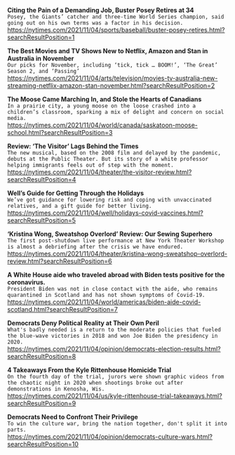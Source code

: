 **Citing the Pain of a Demanding Job, Buster Posey Retires at 34**\
`Posey, the Giants’ catcher and three-time World Series champion, said going out on his own terms was a factor in his decision.`\
https://nytimes.com/2021/11/04/sports/baseball/buster-posey-retires.html?searchResultPosition=1

**The Best Movies and TV Shows New to Netflix, Amazon and Stan in Australia in November**\
`Our picks for November, including ‘tick, tick … BOOM!’, ‘The Great’ Season 2, and ‘Passing’`\
https://nytimes.com/2021/11/04/arts/television/movies-tv-australia-new-streaming-netflix-amazon-stan-november.html?searchResultPosition=2

**The Moose Came Marching In, and Stole the Hearts of Canadians**\
`In a prairie city, a young moose on the loose crashed into a children’s classroom, sparking a mix of delight and concern on social media.`\
https://nytimes.com/2021/11/04/world/canada/saskatoon-moose-school.html?searchResultPosition=3

**Review: ‘The Visitor’ Lags Behind the Times**\
`The new musical, based on the 2008 film and delayed by the pandemic, debuts at the Public Theater. But its story of a white professor helping immigrants feels out of step with the moment.`\
https://nytimes.com/2021/11/04/theater/the-visitor-review.html?searchResultPosition=4

**Well’s Guide for Getting Through the Holidays**\
`We’ve got guidance for lowering risk and coping with unvaccinated relatives, and a gift guide for better living.`\
https://nytimes.com/2021/11/04/well/holidays-covid-vaccines.html?searchResultPosition=5

**‘Kristina Wong, Sweatshop Overlord’ Review: Our Sewing Superhero**\
`The first post-shutdown live performance at New York Theater Workshop is almost a debriefing after the crisis we have endured.`\
https://nytimes.com/2021/11/04/theater/kristina-wong-sweatshop-overlord-review.html?searchResultPosition=6

**A White House aide who traveled abroad with Biden tests positive for the coronavirus.**\
`President Biden was not in close contact with the aide, who remains quarantined in Scotland and has not shown symptoms of Covid-19.`\
https://nytimes.com/2021/11/04/world/americas/biden-aide-covid-scotland.html?searchResultPosition=7

**Democrats Deny Political Reality at Their Own Peril**\
`What's badly needed is a return to the moderate policies that fueled the blue-wave victories in 2018 and won Joe Biden the presidency in 2020.`\
https://nytimes.com/2021/11/04/opinion/democrats-election-results.html?searchResultPosition=8

**4 Takeaways From the Kyle Rittenhouse Homicide Trial**\
`On the fourth day of the trial, jurors were shown graphic videos from the chaotic night in 2020 when shootings broke out after demonstrations in Kenosha, Wis.`\
https://nytimes.com/2021/11/04/us/kyle-rittenhouse-trial-takeaways.html?searchResultPosition=9

**Democrats Need to Confront Their Privilege**\
`To win the culture war, bring the nation together, don't split it into parts.`\
https://nytimes.com/2021/11/04/opinion/democrats-culture-wars.html?searchResultPosition=10

